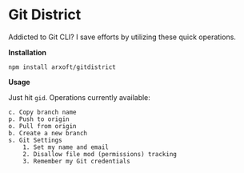 # Git District

Addicted to Git CLI? I save efforts by utilizing these quick operations.

**Installation**

`npm install arxoft/gitdistrict`

**Usage**

Just hit `gid`. Operations currently available:

```
c. Copy branch name
p. Push to origin
o. Pull from origin
b. Create a new branch
s. Git Settings
    1. Set my name and email
    2. Disallow file mod (permissions) tracking
    3. Remember my Git credentials
```
 
